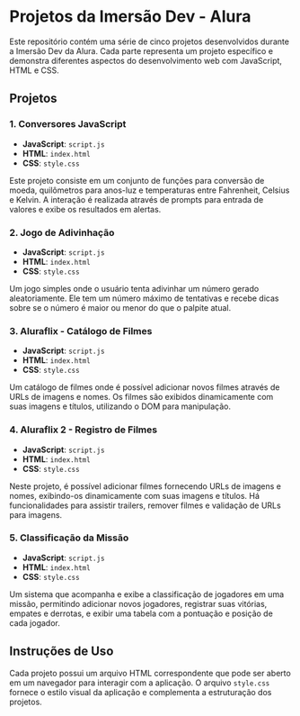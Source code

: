 # Projetos da Imersão Dev - Alura

Este repositório contém uma série de cinco projetos desenvolvidos durante a Imersão Dev da Alura. Cada parte representa um projeto específico e demonstra diferentes aspectos do desenvolvimento web com JavaScript, HTML e CSS.

## Projetos

### 1. Conversores JavaScript
- **JavaScript**: `script.js`
- **HTML**: `index.html`
- **CSS**: `style.css`

Este projeto consiste em um conjunto de funções para conversão de moeda, quilômetros para anos-luz e temperaturas entre Fahrenheit, Celsius e Kelvin. A interação é realizada através de prompts para entrada de valores e exibe os resultados em alertas.

### 2. Jogo de Adivinhação
- **JavaScript**: `script.js`
- **HTML**: `index.html`
- **CSS**: `style.css`

Um jogo simples onde o usuário tenta adivinhar um número gerado aleatoriamente. Ele tem um número máximo de tentativas e recebe dicas sobre se o número é maior ou menor do que o palpite atual.

### 3. Aluraflix - Catálogo de Filmes
- **JavaScript**: `script.js`
- **HTML**: `index.html`
- **CSS**: `style.css`

Um catálogo de filmes onde é possível adicionar novos filmes através de URLs de imagens e nomes. Os filmes são exibidos dinamicamente com suas imagens e títulos, utilizando o DOM para manipulação.

### 4. Aluraflix 2 - Registro de Filmes
- **JavaScript**: `script.js`
- **HTML**: `index.html`
- **CSS**: `style.css`

Neste projeto, é possível adicionar filmes fornecendo URLs de imagens e nomes, exibindo-os dinamicamente com suas imagens e títulos. Há funcionalidades para assistir trailers, remover filmes e validação de URLs para imagens.

### 5. Classificação da Missão
- **JavaScript**: `script.js`
- **HTML**: `index.html`
- **CSS**: `style.css`

Um sistema que acompanha e exibe a classificação de jogadores em uma missão, permitindo adicionar novos jogadores, registrar suas vitórias, empates e derrotas, e exibir uma tabela com a pontuação e posição de cada jogador.

## Instruções de Uso

Cada projeto possui um arquivo HTML correspondente que pode ser aberto em um navegador para interagir com a aplicação. O arquivo `style.css` fornece o estilo visual da aplicação e complementa a estruturação dos projetos.
